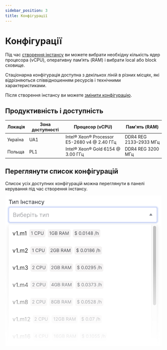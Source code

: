 ```yaml
---
sidebar_position: 3
title: Конфігурації
---
```


# Конфігурації

Під час [створення інстансу](/control-panel/cloud-platform/instances/create-an-instance) ви можете вибрати необхідну кількість ядер процесора (vCPU), оперативну пам’ять (RAM) і вибрати local або block сховище.

Стаціонарна конфігурація доступна з декількох ліній в різних місцях, які відрізняються співвідношенням ресурсів і технічними характеристиками.

Після створення інстансу ви можете [змінити конфігурацію](/control-panel/cloud-platform/instances/management-instance).

## Продуктивність і доступність

| Локація       | Зона доступності   | Процесор (vCPU)                              | Пам'ять (RAM)          |
|----------------|-------------------|----------------------------------------------|------------------------|
| Україна        | UA1               | Intel® Xeon® Processor E5-2680 v4 @ 2.40 ГГц | DDR4 REG 2133–2933 МГц |
| Польща         | PL1               | Intel® Xeon® Gold 6154 @ 3.00 ГГц            | DDR4 REG 3200 МГц      |

## Переглянути список конфігурацій

Список усіх доступних конфігурацій можна переглянути в панелі керування під час створення інстансу.

![](../img/ic-instance-5-ua.svg)